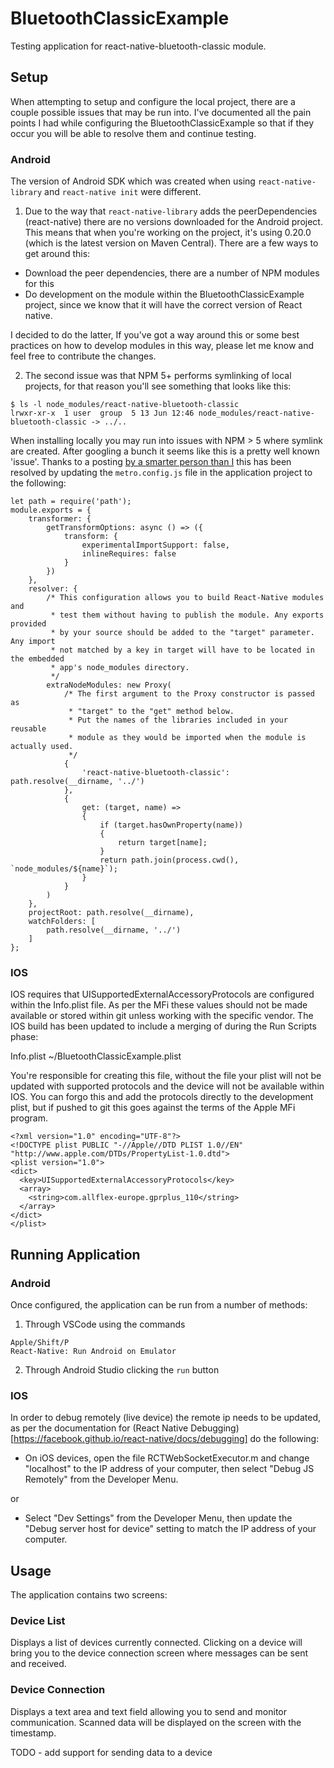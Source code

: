 # BluetoothClassicExample

Testing application for react-native-bluetooth-classic module.

## Setup

When attempting to setup and configure the local project, there are a couple possible issues that may be run into.  I've documented all the pain points I had while configuring the BluetoothClassicExample so that if they occur you will be able to resolve them and continue testing.

### Android 
The version of Android SDK which was created when using `react-native-library` and `react-native init` were different. 

1. Due to the way that `react-native-library` adds the peerDependencies (react-native) there are no versions downloaded for the Android project.  This means that when you're working on the project, it's using 0.20.0 (which is the latest version on Maven Central).  There are a few ways to get around this:
- Download the peer dependencies, there are a number of NPM modules for this
- Do development on the module within the BluetoothClassicExample project, since we know that it will have the correct version of React native. 

I decided to do the latter, If you've got a way around this or some best practices on how to develop modules in this way, please let me know and feel free to contribute the changes.

2. The second issue was that NPM 5+ performs symlinking of local projects, for that reason you'll see something that looks like this:
```
$ ls -l node_modules/react-native-bluetooth-classic
lrwxr-xr-x  1 user  group  5 13 Jun 12:46 node_modules/react-native-bluetooth-classic -> ../..
```

When installing locally you may run into issues with NPM > 5 where symlink are created.  After googling a bunch it seems like this is a pretty well known 'issue'.  Thanks to a posting [by a smarter person than I](https://github.com/facebook/metro/issues/1#issuecomment-501143843) this has been resolved by updating the `metro.config.js` file in the application project to the following:

```
let path = require('path');
module.exports = {
    transformer: {
        getTransformOptions: async () => ({
            transform: {
                experimentalImportSupport: false,
                inlineRequires: false
            }
        })
    },
    resolver: {
        /* This configuration allows you to build React-Native modules and
         * test them without having to publish the module. Any exports provided
         * by your source should be added to the "target" parameter. Any import
         * not matched by a key in target will have to be located in the embedded
         * app's node_modules directory.
         */
        extraNodeModules: new Proxy(
            /* The first argument to the Proxy constructor is passed as 
             * "target" to the "get" method below.
             * Put the names of the libraries included in your reusable
             * module as they would be imported when the module is actually used.
             */
            {
                'react-native-bluetooth-classic': path.resolve(__dirname, '../')
            },
            {
                get: (target, name) =>
                {
                    if (target.hasOwnProperty(name))
                    {
                        return target[name];
                    }
                    return path.join(process.cwd(), `node_modules/${name}`);
                }
            }
        )
    },
    projectRoot: path.resolve(__dirname),
    watchFolders: [
        path.resolve(__dirname, '../')
    ]
};
```

### IOS

IOS requires that UISupportedExternalAccessoryProtocols are configured within the Info.plist file.  As per the MFi these values should not be made available or stored within git unless working with the specific vendor.  The IOS build has been updated to include a merging of during the Run Scripts phase:

Info.plist 
~/BluetoothClassicExample.plist

You're responsible for creating this file, without the file your plist will not be updated with supported protocols and the device will not be available within IOS.  You can forgo this and add the protocols directly to the development plist, but if pushed to git this goes against the terms of the Apple MFi program.

```
<?xml version="1.0" encoding="UTF-8"?>
<!DOCTYPE plist PUBLIC "-//Apple//DTD PLIST 1.0//EN" "http://www.apple.com/DTDs/PropertyList-1.0.dtd">
<plist version="1.0">
<dict>
  <key>UISupportedExternalAccessoryProtocols</key>
  <array>
    <string>com.allflex-europe.gprplus_110</string>
  </array>
</dict>
</plist>
```

## Running Application

### Android
Once configured, the application can be run from a number of methods:

1. Through VSCode using the commands 
```
Apple/Shift/P 
React-Native: Run Android on Emulator
```

2. Through Android Studio clicking the `run` button

### IOS

In order to debug remotely (live device) the remote ip needs to be updated, as per the documentation for (React Native Debugging)[https://facebook.github.io/react-native/docs/debugging] do the following:

- On iOS devices, open the file RCTWebSocketExecutor.m and change "localhost" to the IP address of your computer, then select "Debug JS Remotely" from the Developer Menu.

or 

- Select "Dev Settings" from the Developer Menu, then update the "Debug server host for device" setting to match the IP address of your computer.
 
## Usage

The application contains two screens:

### Device List

Displays a list of devices currently connected.  Clicking on a device will bring you to the device connection screen where messages can be sent and received.

### Device Connection

Displays a text area and text field allowing you to send and monitor communication.  Scanned data will be displayed on the screen with the timestamp.

TODO - add support for sending data to a device